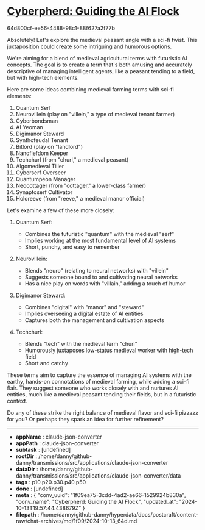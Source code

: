 # [Cyberpherd: Guiding the AI Flock](https://claude.ai/chat/1f09ea75-3cdd-4ad2-ae66-1529924b830a)

64d800cf-ee56-4488-98c1-88f627a2f77b

 Absolutely! Let's explore the medieval peasant angle with a sci-fi twist. This juxtaposition could create some intriguing and humorous options.

<antThinking>We're aiming for a blend of medieval agricultural terms with futuristic AI concepts. The goal is to create a term that's both amusing and accurately descriptive of managing intelligent agents, like a peasant tending to a field, but with high-tech elements.</antThinking>

Here are some ideas combining medieval farming terms with sci-fi elements:

1. Quantum Serf
2. Neurovillein (play on "villein," a type of medieval tenant farmer)
3. Cyberbondsman
4. AI Yeoman
5. Digimanor Steward
6. Synthofeudal Tenant
7. Bitlord (play on "landlord")
8. Nanofiefdom Keeper
9. Techchurl (from "churl," a medieval peasant)
10. Algomedieval Tiller
11. Cyberserf Overseer
12. Quantumpeon Manager
13. Neocottager (from "cottager," a lower-class farmer)
14. Synaptoserf Cultivator
15. Holoreeve (from "reeve," a medieval manor official)

Let's examine a few of these more closely:

1. Quantum Serf:
   - Combines the futuristic "quantum" with the medieval "serf"
   - Implies working at the most fundamental level of AI systems
   - Short, punchy, and easy to remember

2. Neurovillein:
   - Blends "neuro" (relating to neural networks) with "villein"
   - Suggests someone bound to and cultivating neural networks
   - Has a nice play on words with "villain," adding a touch of humor

3. Digimanor Steward:
   - Combines "digital" with "manor" and "steward"
   - Implies overseeing a digital estate of AI entities
   - Captures both the management and cultivation aspects

4. Techchurl:
   - Blends "tech" with the medieval term "churl"
   - Humorously juxtaposes low-status medieval worker with high-tech field
   - Short and catchy

These terms aim to capture the essence of managing AI systems with the earthy, hands-on connotations of medieval farming, while adding a sci-fi flair. They suggest someone who works closely with and nurtures AI entities, much like a medieval peasant tending their fields, but in a futuristic context.

Do any of these strike the right balance of medieval flavor and sci-fi pizzazz for you? Or perhaps they spark an idea for further refinement?

---

* **appName** : claude-json-converter
* **appPath** : claude-json-converter
* **subtask** : [undefined]
* **rootDir** : /home/danny/github-danny/transmissions/src/applications/claude-json-converter
* **dataDir** : /home/danny/github-danny/transmissions/src/applications/claude-json-converter/data
* **tags** : p10.p20.p30.p40.p50
* **done** : [undefined]
* **meta** : {
  "conv_uuid": "1f09ea75-3cdd-4ad2-ae66-1529924b830a",
  "conv_name": "Cyberpherd: Guiding the AI Flock",
  "updated_at": "2024-10-13T19:57:44.438679Z"
}
* **filepath** : /home/danny/github-danny/hyperdata/docs/postcraft/content-raw/chat-archives/md/1f09/2024-10-13_64d.md